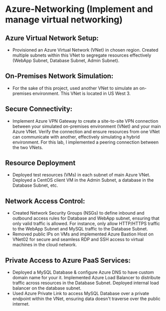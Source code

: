 # Azure-Networking (Implement and manage virtual networking)

## Azure Virtual Network Setup:
+ Provisioned an Azure Virtual Network (VNet) in chosen region. Created multiple subnets within this VNet to segregate resources effectively (WebApp Subnet, Database Subnet, Admin Subnet).

## On-Premises Network Simulation:
+ For the sake of this project, used another VNet to simulate an on-premises environment. This VNet is located in US West 3.

## Secure Connectivity:

+ Implement Azure VPN Gateway to create a site-to-site VPN connection between your simulated on-premises environment (VNet) and your main Azure VNet. Verify the connection and ensure resources from one VNet can communicate with another, effectively simulating a hybrid environment. For this lab, I implemented a peering connection between the two VNets.

## Resource Deployment

+ Deployed test resources (VMs) in each subnet of main Azure VNet. Deployed a CentOS client VM in the Admin Subnet, a database in the Database Subnet, etc.

## Network Access Control:

+ Created Network Security Groups (NSGs) to define inbound and outbound access rules for Database and WebApp subnet, ensuring that only valid traffic is allowed. For instance, only allow HTTP/HTTPS traffic to the WebApp Subnet and MySQL traffic to the Database Subnet.
+ Removed public IPs on VMs and implemented Azure Bastion Host on VNet02 for secure and seamless RDP and SSH access to virtual machines in the cloud network.

## Private Access to Azure PaaS Services:
+ Deployed a MySQL Database & configure Azure DNS to have custom domain name for your it. Implemented Azure Load Balancer to distribute traffic across resources in the Database Subnet. Deployed internal load balancer on the database subnet.
+ Used Azure Private Link to access MySQL Database over a private endpoint within the VNet, ensuring data doesn't traverse over the public internet.
